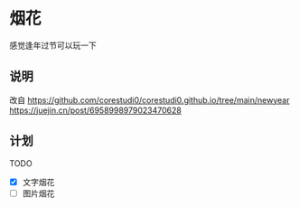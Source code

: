 # 烟花

感觉逢年过节可以玩一下

## 说明
改自
https://github.com/corestudi0/corestudi0.github.io/tree/main/newyear
https://juejin.cn/post/6958998979023470628
## 计划

TODO
+[x] 文字烟花
+[ ] 图片烟花